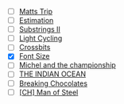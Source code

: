 
- [ ] [Matts Trip](http://www.spoj.com/problems/MATT/)
- [ ] [Estimation](http://www.spoj.com/problems/EST/)
- [ ] [Substrings II](http://www.spoj.com/problems/NSUBSTR2/)
- [ ] [Light Cycling](http://www.spoj.com/problems/UOFTBF/)
- [ ] [Crossbits](http://www.spoj.com/problems/CROSSBIT/)
- [x] [Font Size](http://www.spoj.com/problems/FONTSIZE/)
- [ ] [Michel and the championship](http://www.spoj.com/problems/CHAMPS/)
- [ ] [THE INDIAN OCEAN](http://www.spoj.com/problems/NITK07/)
- [ ] [Breaking Chocolates](http://www.spoj.com/problems/BCHOCO/)
- [ ] [[CH] Man of Steel](http://www.spoj.com/problems/MOS/)
